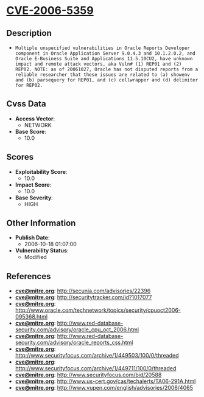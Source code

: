 
# [CVE-2006-5359](http://secunia.com/advisories/22396)

## Description

- `Multiple unspecified vulnerabilities in Oracle Reports Developer component in Oracle Application Server 9.0.4.3 and 10.1.2.0.2, and Oracle E-Business Suite and Applications 11.5.10CU2, have unknown impact and remote attack vectors, aka Vuln# (1) REP01 and (2) REP02. NOTE: as of 20061027, Oracle has not disputed reports from a reliable researcher that these issues are related to (a) showenv and (b) parsequery for REP01, and (c) cellwrapper and (d) delimiter for REP02.`

## Cvss Data

- **Access Vector**:
  - NETWORK
- **Base Score**:
  - 10.0

## Scores

- **Exploitability Score**:
  - 10.0
- **Impact Score**:
  - 10.0
- **Base Severity**:
  - HIGH

## Other Information

- **Publish Date**:
  - 2006-10-18 01:07:00
- **Vulnerability Status**:
  - Modified

## References

- **cve@mitre.org**: http://secunia.com/advisories/22396
- **cve@mitre.org**: http://securitytracker.com/id?1017077
- **cve@mitre.org**: http://www.oracle.com/technetwork/topics/security/cpuoct2006-095368.html
- **cve@mitre.org**: http://www.red-database-security.com/advisory/oracle_cpu_oct_2006.html
- **cve@mitre.org**: http://www.red-database-security.com/advisory/oracle_reports_css.html
- **cve@mitre.org**: http://www.securityfocus.com/archive/1/449503/100/0/threaded
- **cve@mitre.org**: http://www.securityfocus.com/archive/1/449711/100/0/threaded
- **cve@mitre.org**: http://www.securityfocus.com/bid/20588
- **cve@mitre.org**: http://www.us-cert.gov/cas/techalerts/TA06-291A.html
- **cve@mitre.org**: http://www.vupen.com/english/advisories/2006/4065
